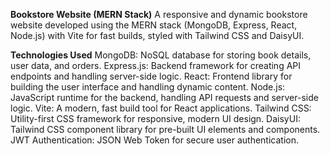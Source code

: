 **Bookstore Website (MERN Stack)**
A responsive and dynamic bookstore website developed using the MERN stack (MongoDB, Express, React, Node.js) with Vite for fast builds, styled with Tailwind CSS and DaisyUI. 

**Technologies Used**
MongoDB: NoSQL database for storing book details, user data, and orders.
Express.js: Backend framework for creating API endpoints and handling server-side logic.
React: Frontend library for building the user interface and handling dynamic content.
Node.js: JavaScript runtime for the backend, handling API requests and server-side logic.
Vite: A modern, fast build tool for React applications.
Tailwind CSS: Utility-first CSS framework for responsive, modern UI design.
DaisyUI: Tailwind CSS component library for pre-built UI elements and components.
JWT Authentication: JSON Web Token for secure user authentication.

